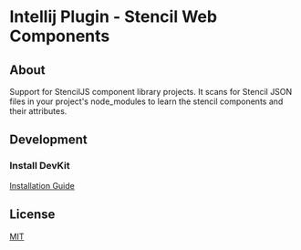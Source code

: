 # Intellij Plugin - Stencil Web Components

## About

Support for StencilJS component library projects.
It scans for Stencil JSON files in your project's node_modules to learn the stencil components and their attributes.

## Development

### Install DevKit

[Installation Guide](https://www.jetbrains.org/intellij/sdk/docs/basics/getting_started.html)

## License

[MIT](/LICENSE)
